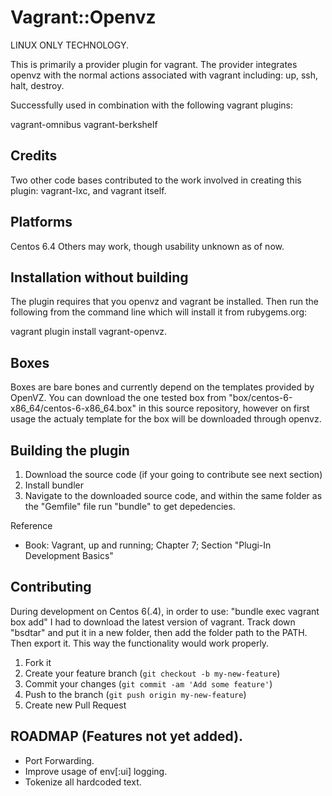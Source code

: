 # Vagrant::Openvz

LINUX ONLY TECHNOLOGY.

This is primarily a provider plugin for vagrant. The provider integrates openvz with the normal actions associated with vagrant including: up, ssh, halt, destroy.

Successfully used in combination with the following vagrant plugins:

vagrant-omnibus
vagrant-berkshelf

## Credits

Two other code bases contributed to the work involved in creating this plugin: vagrant-lxc, and vagrant itself.

## Platforms

Centos 6.4
Others may work, though usability unknown as of now.

## Installation without building

The plugin requires that you openvz and vagrant be installed. Then run the following from the command line which will install it from rubygems.org:

vagrant plugin install vagrant-openvz.

## Boxes

Boxes are bare bones and currently depend on the templates provided by OpenVZ. You can download the one tested box from "box/centos-6-x86_64/centos-6-x86_64.box" in this source repository, however on first usage the actualy template for the box will be downloaded through openvz.

## Building the plugin

1. Download the source code (if your going to contribute see next section) 
2. Install bundler
3. Navigate to the downloaded source code, and within the same folder as the "Gemfile" file run "bundle" to get depedencies.

Reference
* Book: Vagrant, up and running; Chapter 7; Section "Plugi-In Development Basics"

## Contributing

During development on Centos 6(.4), in order to use: "bundle exec vagrant box add" I had to download the latest version of vagrant. Track down "bsdtar" and put it in a new folder, then add the folder path to the PATH. Then export it. This way the functionality would work properly.

1. Fork it
2. Create your feature branch (`git checkout -b my-new-feature`)
3. Commit your changes (`git commit -am 'Add some feature'`)
4. Push to the branch (`git push origin my-new-feature`)
5. Create new Pull Request

## ROADMAP (Features not yet added).

* Port Forwarding.
* Improve usage of env[:ui] logging. 
* Tokenize all hardcoded text.
